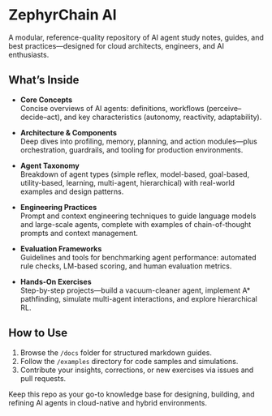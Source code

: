 # ZephyrChain AI

A modular, reference-quality repository of AI agent study notes, guides, and best practices—designed for cloud architects, engineers, and AI enthusiasts.

## What’s Inside

- **Core Concepts**  
  Concise overviews of AI agents: definitions, workflows (perceive–decide–act), and key characteristics (autonomy, reactivity, adaptability).

- **Architecture & Components**  
  Deep dives into profiling, memory, planning, and action modules—plus orchestration, guardrails, and tooling for production environments.

- **Agent Taxonomy**  
  Breakdown of agent types (simple reflex, model-based, goal-based, utility-based, learning, multi-agent, hierarchical) with real-world examples and design patterns.

- **Engineering Practices**  
  Prompt and context engineering techniques to guide language models and large-scale agents, complete with examples of chain-of-thought prompts and context management.

- **Evaluation Frameworks**  
  Guidelines and tools for benchmarking agent performance: automated rule checks, LM-based scoring, and human evaluation metrics.

- **Hands-On Exercises**  
  Step-by-step projects—build a vacuum-cleaner agent, implement A* pathfinding, simulate multi-agent interactions, and explore hierarchical RL.

## How to Use

1. Browse the `/docs` folder for structured markdown guides.  
2. Follow the `/examples` directory for code samples and simulations.  
3. Contribute your insights, corrections, or new exercises via issues and pull requests.  

Keep this repo as your go-to knowledge base for designing, building, and refining AI agents in cloud-native and hybrid environments.
